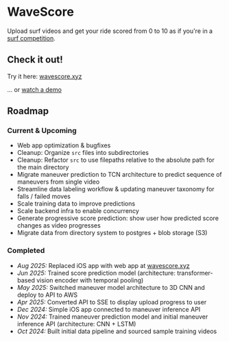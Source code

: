 # WaveScore

Upload surf videos and get your ride scored from 0 to 10 as if you're in a [surf competition](https://en.wikipedia.org/wiki/World_Surf_League#Judging[28]).

## Check it out!

Try it here: [wavescore.xyz](https://www.wavescore.xyz/)

... or [watch a demo](https://youtu.be/qYMjHPNFqr0)

## Roadmap

### Current & Upcoming
   - Web app optimization & bugfixes
   - Cleanup: Organize `src` files into subdirectories
   - Cleanup: Refactor `src` to use filepaths relative to the absolute path for the main directory
   - Migrate maneuver prediction to TCN architecture to predict sequence of maneuvers from single video
   - Streamline data labeling workflow & updating maneuver taxonomy for falls / failed moves
   - Scale training data to improve predictions
   - Scale backend infra to enable concurrency
   - Generate progressive score prediction: show user how predicted score changes as video progresses
   - Migrate data from directory system to postgres + blob storage (S3)

### Completed
   - *Aug 2025:* Replaced iOS app with web app at [wavescore.xyz](https://www.wavescore.xyz/)
   - *Jun 2025:* Trained score prediction model (architecture: transformer-based vision encoder with temporal pooling)
   - *May 2025:* Switched maneuver model architecture to 3D CNN and deploy to API to AWS
   - *Apr 2025:* Converted API to SSE to display upload progress to user
   - *Dec 2024:* Simple iOS app connected to maneuver inference API
   - *Nov 2024:* Trained maneuver prediction model and initial maneuver inference API (architecture: CNN + LSTM)
   - *Oct 2024:* Built initial data pipeline and sourced sample training videos